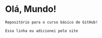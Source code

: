 # Olá, Mundo!
    Repositório para o curso básico de GitHub!

    Essa linha eu adicionei pelo site
    
